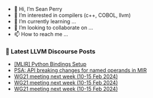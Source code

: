 - 👋 Hi, I’m Sean Perry
- 👀 I’m interested in compilers (c++, COBOL, llvm)
- 🌱 I’m currently learning ...
- 💞️ I’m looking to collaborate on ...
- 📫 How to reach me ...

<!---
s66perry/s66perry is a ✨ special ✨ repository because its `README.md` (this file) appears on your GitHub profile.
You can click the Preview link to take a look at your changes.
--->
### 📕 Latest LLVM Discourse Posts

<!-- DISCOURSE-LLVM:START -->
- [[MLIR] Python Bindings Setup](https://discourse.llvm.org/t/mlir-python-bindings-setup/84440#post_4)
- [PSA: API breaking changes for named operands in MIR](https://discourse.llvm.org/t/psa-api-breaking-changes-for-named-operands-in-mir/84475#post_1)
- [WG21 meeting next week &lpar;10-15 Feb 2024&rpar;](https://discourse.llvm.org/t/wg21-meeting-next-week-10-15-feb-2024/84474#post_4)
- [WG21 meeting next week &lpar;10-15 Feb 2024&rpar;](https://discourse.llvm.org/t/wg21-meeting-next-week-10-15-feb-2024/84474#post_3)
- [WG21 meeting next week &lpar;10-15 Feb 2024&rpar;](https://discourse.llvm.org/t/wg21-meeting-next-week-10-15-feb-2024/84474#post_2)
<!-- DISCOURSE-LLVM:END -->
